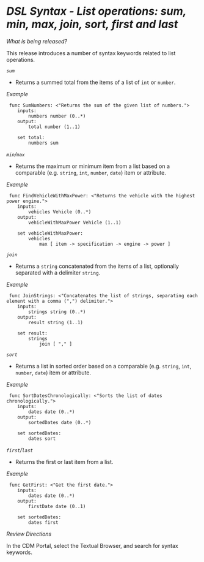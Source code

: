 # *DSL Syntax - List operations: sum, min, max, join, sort, first and last*

_What is being released?_

This release introduces a number of syntax keywords related to list operations.

*`sum`*

- Returns a summed total from the items of a list of `int` or `number`.

_Example_

```
 func SumNumbers: <"Returns the sum of the given list of numbers.">
    inputs:
        numbers number (0..*)
    output:
        total number (1..1)

    set total:
        numbers sum
```

*`min`/`max`*

- Returns the maximum or minimum item from a list based on a comparable (e.g. `string`, `int`, `number`, `date`) item or attribute.

_Example_

```
 func FindVehicleWithMaxPower: <"Returns the vehicle with the highest power engine.">
    inputs:
        vehicles Vehicle (0..*)
    output:
        vehicleWithMaxPower Vehicle (1..1)

    set vehicleWithMaxPower:
        vehicles 
            max [ item -> specification -> engine -> power ]
```

*`join`*

- Returns a `string` concatenated from the items of a list, optionally separated with a delimiter `string`.

_Example_

```
 func JoinStrings: <"Concatenates the list of strings, separating each element with a comma (",") delimiter.">
    inputs:
        strings string (0..*)
    output:
        result string (1..1)

    set result:
        strings 
            join [ "," ]
```

*`sort`*

- Returns a list in sorted order based on a comparable (e.g. `string`, `int`, `number`, `date`) item or attribute.

_Example_

```
 func SortDatesChronologically: <"Sorts the list of dates chronologically.">
    inputs:
        dates date (0..*)
    output:
        sortedDates date (0..*)

    set sortedDates:
        dates sort
```

*`first`/`last`*

- Returns the first or last item from a list.

_Example_

```
 func GetFirst: <"Get the first date.">
    inputs:
        dates date (0..*)
    output:
        firstDate date (0..1)

    set sortedDates:
        dates first
```

_Review Directions_

In the CDM Portal, select the Textual Browser, and search for syntax keywords.
